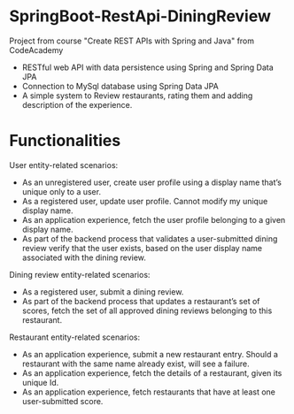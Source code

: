 # SpringBoot-RestApi-DiningReview

 Project from course "Create REST APIs with Spring and Java" from CodeAcademy 
 -  RESTful web API with data persistence using Spring and Spring Data JPA
 -  Connection to MySql database using Spring Data JPA
 -  A simple system to Review restaurants, rating them and adding description of the experience.
 
 # Functionalities
 
 User entity-related scenarios:
- As an unregistered user, create user profile using a display name that’s unique only to a user.
- As a registered user, update user profile. Cannot modify my unique display name.
- As an application experience, fetch the user profile belonging to a given display name.
- As part of the backend process that validates a user-submitted dining review verify that the user exists, based on the user display name associated with the dining review.
 
 Dining review entity-related scenarios:
- As a registered user, submit a dining review.
- As part of the backend process that updates a restaurant’s set of scores, fetch the set of all approved dining reviews belonging to this restaurant.

 Restaurant entity-related scenarios:
- As an application experience, submit a new restaurant entry. Should a restaurant with the same name already exist, will see a failure.
- As an application experience, fetch the details of a restaurant, given its unique Id.
- As an application experience, fetch restaurants that have at least one user-submitted score. 
